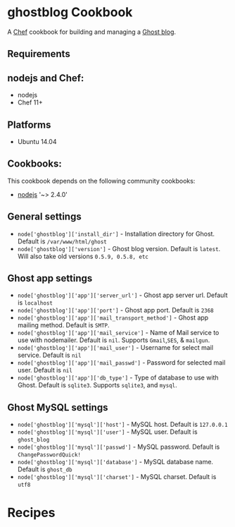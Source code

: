 ghostblog Cookbook
==================
A [Chef](http://getchef.com/) cookbook for building and managing a [Ghost blog](http://docs.ghost.org/).

Requirements
------------

## nodejs and Chef:

* nodejs
* Chef 11+

## Platforms

* Ubuntu 14.04

## Cookbooks:

This cookbook depends on the following community cookbooks:

* [nodejs](https://supermarket.chef.io/cookbooks/nodejs) '~> 2.4.0'

General settings
----------------

* `node['ghostblog']['install_dir']` - Installation directory for Ghost. Default is `/var/www/html/ghost`
* `node['ghostblog']['version']` - Ghost blog version. Default is `latest`. Will also take old versions `0.5.9, 0.5.8, etc`

Ghost app settings
----------------

* `node['ghostblog']['app']['server_url']` - Ghost app server url. Default is `localhost`
* `node['ghostblog']['app']['port']` - Ghost app port. Default is `2368`
* `node['ghostblog']['app']['mail_transport_method']` - Ghost app mailing method. Default is `SMTP`.
* `node['ghostblog']['app']['mail_service']` - Name of Mail service to use with nodemailer. Default is `nil`. Supports `Gmail`,`SES`, & `mailgun`.
* `node['ghostblog']['app']['mail_user']` - Username for select mail service. Default is `nil`
* `node['ghostblog']['app']['mail_passwd']` - Password for selected mail user. Default is `nil`
* `node['ghostblog']['app']['db_type']` - Type of database to use with Ghost. Default is `sqlite3`. Supports `sqlite3`, and `mysql`.

Ghost MySQL settings
----------------

* `node['ghostblog']['mysql']['host']` - MySQL host. Default is `127.0.0.1`
* `node['ghostblog']['mysql']['user']` - MySQL user. Default is `ghost_blog`
* `node['ghostblog']['mysql']['passwd']` - MySQL password. Default is `ChangePasswordQuick!`
* `node['ghostblog']['mysql']['database']` - MySQL database name. Default is `ghost_db`
* `node['ghostblog']['mysql']['charset']` - MySQL charset. Default is `utf8`

Recipes
=======
